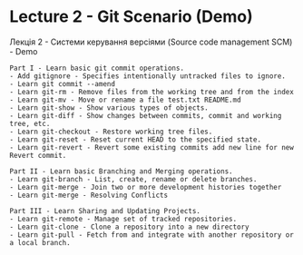 # Lecture 2 - Git Scenario (Demo)
Лекція 2 - Системи керування версіями (Source code management SCM)​ - Demo

    Part I - Learn basic git commit operations.
    - Add gitignore - Specifies intentionally untracked files to ignore.
    - Learn git commit --amend 
    - Learn git-rm - Remove files from the working tree and from the index
    - Learn git-mv - Move or rename a file test.txt README.md
    - Learn git-show - Show various types of objects.
    - Learn git-diff - Show changes between commits, commit and working tree, etc.
    - Learn git-checkout - Restore working tree files.
    - Learn git-reset - Reset current HEAD to the specified state.
    - Learn git-revert - Revert some existing commits add new line for new Revert commit.

    Part II - Learn basic Branching and Merging operations.
    - Learn git-branch - List, create, rename or delete branches.
    - Learn git-merge - Join two or more development histories together
    - Learn git-merge - Resolving Conflicts

    Part III - Learn Sharing and Updating Projects.
    - Learn git-remote - Manage set of tracked repositories.
    - Learn git-clone - Clone a repository into a new directory
    - Learn git-pull - Fetch from and integrate with another repository or a local branch.
    
    
